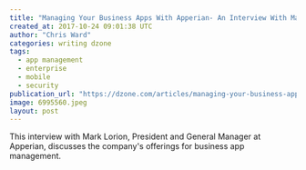 ```yaml
---
title: "Managing Your Business Apps With Apperian- An Interview With Mark Lorion..."
created_at: 2017-10-24 09:01:38 UTC
author: "Chris Ward"
categories: writing dzone
tags:
  - app management
  - enterprise
  - mobile
  - security
publication_url: "https://dzone.com/articles/managing-your-business-apps-with-apperian-an-inter"
image: 6995560.jpeg
layout: post
---
```

This interview with Mark Lorion, President and General Manager at Apperian, discusses the company's offerings for business app management.

